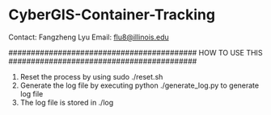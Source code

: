 # CyberGIS-Container-Tracking

Contact: Fangzheng Lyu
Email: flu8@illinois.edu

##########################################
            HOW TO USE THIS
##########################################
1. Reset the process by using sudo ./reset.sh
2. Generate the log file by executing python ./generate_log.py to generate log file
3. The log file is stored in ./log
